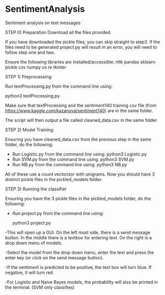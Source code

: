 # SentimentAnalysis
Sentiment analysis on text messages



STEP 0) Preparation
Download all the files provided.

If you have downloaded the pickle files, you can skip straight to step3. If the files need to be generated project.py will result in an error, you will need to follow step one and two.

Ensure the following libraries are installed/accessible:
nltk
pandas
sklearn
pickle
csv
numpy
os
re
tkinter

STEP 1) Preprocessing:

Run textProcessing.py from the command line using:

  python3 textProcessing.py
  
Make sure that textProcessing and the sentiment140 training csv file (from https://www.kaggle.com/kazanova/sentiment140) are in the same folder.

The script will then output a file called cleaned_data.csv in the same folder

STEP 2) Model Training:

Ensuring you have cleaned_data.csv from the previous step in the same folder, do the following:
- Run Logistic.py from the command line using:
  python3 Logistic.py
- Run SVM.py from the command line using:
  python3 SVM.py  
- Run NB.py from the command line using:
  python3 NB.py

All of these use a count vectorizor with unigrams. Now you should have 3 distinct pickle files in the pickled_models folder.

STEP 3) Running the classifier

Ensuring you have the 3 pickle files in the pickled_models folder, do the following:

- Run project.py from the command line using:

  python3 project.py
  
-This will open up a GUI. On the left most side, there is a send message button. In the middle there is a textbox for entering text.
On the right is a drop down menu of models. 

-Select the model from the drop down menu, enter the text and press the enter key (or click on the send message button). 

-If the sentiment is predicted to be positive, the text box will turn blue. If negative, it will turn red

-For Logistic and Naive Bayes models, the probability will also be printed in the terminal. (SVM only classifies)


